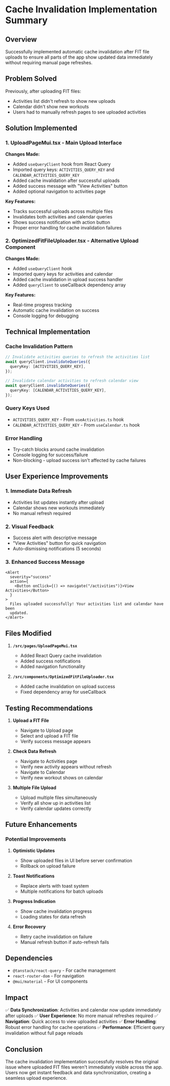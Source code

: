 # Cache Invalidation Implementation Summary

## Overview

Successfully implemented automatic cache invalidation after FIT file uploads to ensure all parts of the app show updated data immediately without requiring manual page refreshes.

## Problem Solved

Previously, after uploading FIT files:

- Activities list didn't refresh to show new uploads
- Calendar didn't show new workouts
- Users had to manually refresh pages to see uploaded activities

## Solution Implemented

### 1. **UploadPageMui.tsx** - Main Upload Interface

**Changes Made:**

- Added `useQueryClient` hook from React Query
- Imported query keys: `ACTIVITIES_QUERY_KEY` and `CALENDAR_ACTIVITIES_QUERY_KEY`
- Added cache invalidation after successful uploads
- Added success message with "View Activities" button
- Added optional navigation to activities page

**Key Features:**

- Tracks successful uploads across multiple files
- Invalidates both activities and calendar queries
- Shows success notification with action button
- Proper error handling for cache invalidation failures

### 2. **OptimizedFitFileUploader.tsx** - Alternative Upload Component

**Changes Made:**

- Added `useQueryClient` hook
- Imported query keys for activities and calendar
- Added cache invalidation in upload success handler
- Added `queryClient` to useCallback dependency array

**Key Features:**

- Real-time progress tracking
- Automatic cache invalidation on success
- Console logging for debugging

## Technical Implementation

### Cache Invalidation Pattern

```typescript
// Invalidate activities queries to refresh the activities list
await queryClient.invalidateQueries({
  queryKey: [ACTIVITIES_QUERY_KEY],
});

// Invalidate calendar activities to refresh calendar view
await queryClient.invalidateQueries({
  queryKey: [CALENDAR_ACTIVITIES_QUERY_KEY],
});
```

### Query Keys Used

- `ACTIVITIES_QUERY_KEY` - From `useActivities.ts` hook
- `CALENDAR_ACTIVITIES_QUERY_KEY` - From `useCalendar.ts` hook

### Error Handling

- Try-catch blocks around cache invalidation
- Console logging for success/failure
- Non-blocking - upload success isn't affected by cache failures

## User Experience Improvements

### 1. **Immediate Data Refresh**

- Activities list updates instantly after upload
- Calendar shows new workouts immediately
- No manual refresh required

### 2. **Visual Feedback**

- Success alert with descriptive message
- "View Activities" button for quick navigation
- Auto-dismissing notifications (5 seconds)

### 3. **Enhanced Success Message**

```tsx
<Alert
  severity="success"
  action={
    <Button onClick={() => navigate("/activities")}>View Activities</Button>
  }
>
  Files uploaded successfully! Your activities list and calendar have been
  updated.
</Alert>
```

## Files Modified

1. **`/src/pages/UploadPageMui.tsx`**

   - Added React Query cache invalidation
   - Added success notifications
   - Added navigation functionality

2. **`/src/components/OptimizedFitFileUploader.tsx`**
   - Added cache invalidation on upload success
   - Fixed dependency array for useCallback

## Testing Recommendations

1. **Upload a FIT File**

   - Navigate to Upload page
   - Select and upload a FIT file
   - Verify success message appears

2. **Check Data Refresh**

   - Navigate to Activities page
   - Verify new activity appears without refresh
   - Navigate to Calendar
   - Verify new workout shows on calendar

3. **Multiple File Upload**
   - Upload multiple files simultaneously
   - Verify all show up in activities list
   - Verify calendar updates correctly

## Future Enhancements

### Potential Improvements

1. **Optimistic Updates**

   - Show uploaded files in UI before server confirmation
   - Rollback on upload failure

2. **Toast Notifications**

   - Replace alerts with toast system
   - Multiple notifications for batch uploads

3. **Progress Indication**

   - Show cache invalidation progress
   - Loading states for data refresh

4. **Error Recovery**
   - Retry cache invalidation on failure
   - Manual refresh button if auto-refresh fails

## Dependencies

- `@tanstack/react-query` - For cache management
- `react-router-dom` - For navigation
- `@mui/material` - For UI components

## Impact

✅ **Data Synchronization**: Activities and calendar now update immediately after uploads
✅ **User Experience**: No more manual refreshes required
✅ **Navigation**: Quick access to view uploaded activities
✅ **Error Handling**: Robust error handling for cache operations
✅ **Performance**: Efficient query invalidation without full page reloads

## Conclusion

The cache invalidation implementation successfully resolves the original issue where uploaded FIT files weren't immediately visible across the app. Users now get instant feedback and data synchronization, creating a seamless upload experience.
